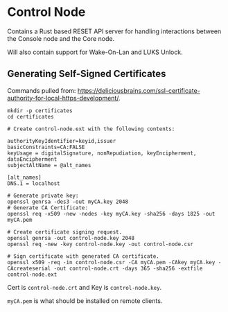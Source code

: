 # Control Node
Contains a Rust based RESET API server for handling interactions between the
Console node and the Core node.

Will also contain support for Wake-On-Lan and LUKS Unlock.

## Generating Self-Signed Certificates

Commands pulled from: https://deliciousbrains.com/ssl-certificate-authority-for-local-https-development/.

```shell
mkdir -p certificates
cd certificates

# Create control-node.ext with the following contents:

authorityKeyIdentifier=keyid,issuer
basicConstraints=CA:FALSE
keyUsage = digitalSignature, nonRepudiation, keyEncipherment, dataEncipherment
subjectAltName = @alt_names

[alt_names]
DNS.1 = localhost

# Generate private key:
openssl genrsa -des3 -out myCA.key 2048
# Generate CA Certificate:
openssl req -x509 -new -nodes -key myCA.key -sha256 -days 1825 -out myCA.pem

# Create certificate signing request.
openssl genrsa -out control-node.key 2048
openssl req -new -key control-node.key -out control-node.csr

# Sign certificate with generated CA certificate.
openssl x509 -req -in control-node.csr -CA myCA.pem -CAkey myCA.key -CAcreateserial -out control-node.crt -days 365 -sha256 -extfile control-node.ext
```

Cert is `control-node.crt` and Key is `control-node.key`.

`myCA.pem` is what should be installed on remote clients.
